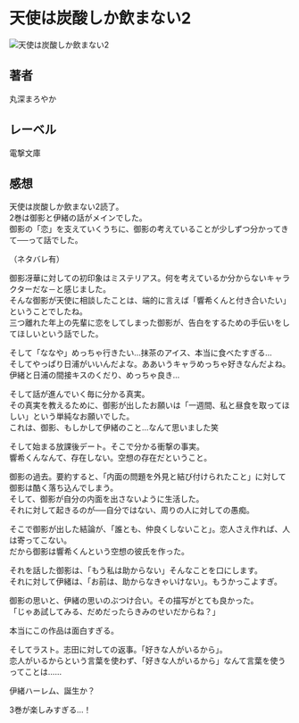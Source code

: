 # 天使は炭酸しか飲まない2

![天使は炭酸しか飲まない2](https://i.imgur.com/oOuYNVl.png)

## 著者

丸深まろやか

## レーベル

電撃文庫

## 感想

天使は炭酸しか飲まない2読了。  
2巻は御影と伊緒の話がメインでした。  
御影の「恋」を支えていくうちに、御影の考えていることが少しずつ分かってきて──って話でした。  

（ネタバレ有）

御影冴華に対しての初印象はミステリアス。何を考えているか分からないキャラクターだな－と感じました。  
そんな御影が天使に相談したことは、端的に言えば「響希くんと付き合いたい」ということでしたね。  
三つ離れた年上の先輩に恋をしてしまった御影が、告白をするための手伝いをしてほしいという話でした。  

そして「ななや」めっちゃ行きたい…抹茶のアイス、本当に食べたすぎる…  
そしてやっぱり日浦がいいんだよな。ああいうキャラめっちゃ好きなんだよね。  
伊緒と日浦の間接キスのくだり、めっちゃ良き…  

そして話が進んでいく毎に分かる真実。  
その真実を教えるために、御影が出したお願いは「一週間、私と昼食を取ってほしい」という単純なお願いでした。  
これは、御影、もしかして伊緒のこと…なんて思いました笑  

そして始まる放課後デート。そこで分かる衝撃の事実。  
響希くんなんて、存在しない。空想の存在だということ。  

御影の過去。要約すると、「内面の問題を外見と結び付けられたこと」に対して御影は酷く落ち込んでしまう。  
そして、御影が自分の内面を出さないように生活した。  
それに対して起きるのが──自分ではない、周りの人に対しての愚痴。  

そこで御影が出した結論が、「誰とも、仲良くしないこと」。恋人さえ作れば、人は寄ってこない。  
だから御影は響希くんという空想の彼氏を作った。  

それを話した御影は、「もう私は助からない」そんなことを口にします。  
それに対して伊緒は、「お前は、助からなきゃいけない」。もうかっこよすぎ。  

御影の思いと、伊緒の思いのぶつけ合い。その描写がとても良かった。  
「じゃあ試してみる、だめだったらきみのせいだからね？」  

本当にこの作品は面白すぎる。  

そしてラスト。志田に対しての返事。「好きな人がいるから」。  
恋人がいるからという言葉を使わず、「好きな人がいるから」なんて言葉を使うってことは……  

伊緒ハーレム、誕生か？  

3巻が楽しみすぎる…！
